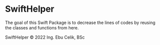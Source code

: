 # SwiftHelper

The goal of this Swift Package is to decrease the lines of codes by reusing the classes and functions from here.

SwiftHelper © 2022 Ing. Ebu Celik, BSc
